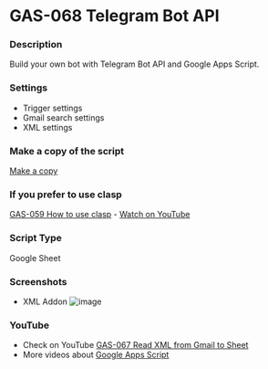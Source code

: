 # GAS-068 Telegram Bot API

### Description

Build your own bot with Telegram Bot API and Google Apps Script.

### Settings

- Trigger settings
- Gmail search settings
- XML settings

### Make a copy of the script

[Make a copy](https://docs.google.com/spreadsheets/d/1fc9uPCvTEf2uTDT8vCKfroYxyllwyz3ZilpW46xfujM/copy)

### If you prefer to use clasp

[GAS-059 How to use clasp](https://github.com/ashtonfei/google-apps-script-projects/tree/GAS-259) - [Watch on YouTube](https://youtu.be/V-oE2OyvTKM)

### Script Type

Google Sheet

### Screenshots

- XML Addon
  ![image](https://user-images.githubusercontent.com/16481229/94007628-4f16a680-fdd4-11ea-9393-0a9b916c2bd9.png)

### YouTube

- Check on YouTube [GAS-067 Read XML from Gmail to Sheet](https://youtu.be/dvtXro10qd8)
- More videos about [Google Apps Script](https://www.youtube.com/playlist?list=PLQhwjnEjYj8Bf_EZDrrcmkB9vcB9Sk3x0)
